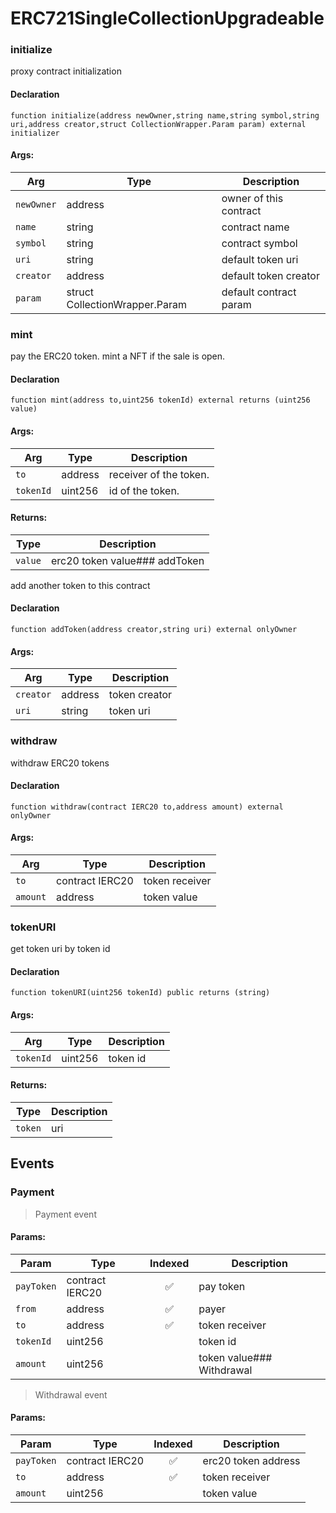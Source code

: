 # ERC721SingleCollectionUpgradeable

### initialize

proxy contract initialization

#### Declaration
```
function initialize(address newOwner,string name,string symbol,string uri,address creator,struct CollectionWrapper.Param param) external initializer
```
#### Args:
| Arg | Type | Description |
| --- | --- | --- |
|`newOwner` | address | owner of this contract
|`name` | string | contract name
|`symbol` | string | contract symbol
|`uri` | string | default token uri
|`creator` | address | default token creator
|`param` | struct CollectionWrapper.Param | default contract param
### mint

pay the ERC20 token. mint a NFT if the sale is open.

#### Declaration
```
function mint(address to,uint256 tokenId) external returns (uint256 value)
```
#### Args:
| Arg | Type | Description |
| --- | --- | --- |
|`to` | address | receiver of the token.
|`tokenId` | uint256 | id of the token.

#### Returns:
| Type | Description |
| --- | --- |
|`value` | erc20 token value### addToken

add another token to this contract

#### Declaration
```
function addToken(address creator,string uri) external onlyOwner
```
#### Args:
| Arg | Type | Description |
| --- | --- | --- |
|`creator` | address | token creator
|`uri` | string | token uri
### withdraw

withdraw ERC20 tokens

#### Declaration
```
function withdraw(contract IERC20 to,address amount) external onlyOwner
```
#### Args:
| Arg | Type | Description |
| --- | --- | --- |
|`to` | contract IERC20 | token receiver
|`amount` | address | token value
### tokenURI

get token uri by token id

#### Declaration
```
function tokenURI(uint256 tokenId) public returns (string)
```
#### Args:
| Arg | Type | Description |
| --- | --- | --- |
|`tokenId` | uint256 | token id

#### Returns:
| Type | Description |
| --- | --- |
|`token` | uri
## Events

### Payment

> Payment event

#### Params:
| Param | Type | Indexed | Description |
| --- | --- | :---: | --- |
|`payToken` | contract IERC20 | :white_check_mark: | pay token
|`from` | address | :white_check_mark: | payer
|`to` | address | :white_check_mark: | token receiver
|`tokenId` | uint256 |  | token id
|`amount` | uint256 |  | token value### Withdrawal

> Withdrawal event

#### Params:
| Param | Type | Indexed | Description |
| --- | --- | :---: | --- |
|`payToken` | contract IERC20 | :white_check_mark: | erc20 token address
|`to` | address | :white_check_mark: | token receiver
|`amount` | uint256 |  | token value